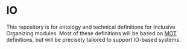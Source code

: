 # IO
This repository is for ontology and technical definitions for Inclusive Organizing modules.  Most of these definitions will be based on [MOT](https://github.com/gcassel/Modular-Organizing-Terminology) definitions, but will be precisely tailored to support IO-based systems.
